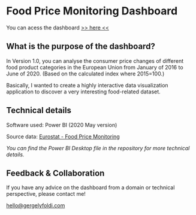 # Food Price Monitoring Dashboard

You can acess the dashboard [>> here <<](https://app.powerbi.com/view?r=eyJrIjoiZGFjYmYzMGEtOTkwZi00MDFjLTgyNGYtYzdmZWFiMGQ4NWM5IiwidCI6IjRhNTQxZWMwLWQ4MWEtNGJiNS05ODNiLWU0MjI0ODY0YTlmNiIsImMiOjl9&pageName=ReportSection6de845fe31163ed2af2c)

## What is the purpose of the dashboard?
In Version 1.0, you can analyse the consumer price changes of different food product categories in the European Union from January of 2016 to June of 2020. (Based on the calculated index where 2015=100.)

Basically, I wanted to create a highly interactive data visualization application to discover a very interesting food-related dataset.

## Technical details
Software used: Power BI (2020 May version)

Source data: [Eurostat - Food Price Monitoring](https://ec.europa.eu/eurostat/web/experimental-statistics/food-price-monitoring)

*You can find the Power BI Desktop file in the repository for more technical details.*

## Feedback & Collaboration
If you have any advice on the dashboard from a domain or technical perspective, please contact me!

hello@gergelyfoldi.com
